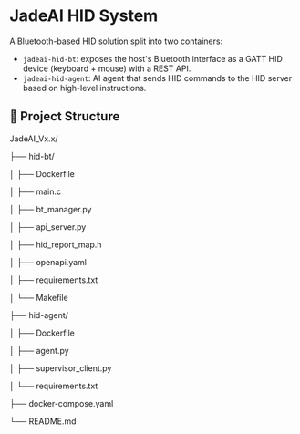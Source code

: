 # JadeAI HID System

A Bluetooth-based HID solution split into two containers:

- `jadeai-hid-bt`: exposes the host's Bluetooth interface as a GATT HID device (keyboard + mouse) with a REST API.
- `jadeai-hid-agent`: AI agent that sends HID commands to the HID server based on high-level instructions.
  
## 🧱 Project Structure

JadeAI_Vx.x/

├── hid-bt/

│ ├── Dockerfile

│ ├── main.c

│ ├── bt_manager.py

│ ├── api_server.py

│ ├── hid_report_map.h

│ ├── openapi.yaml

│ ├── requirements.txt

│ └── Makefile

├── hid-agent/

│ ├── Dockerfile

│ ├── agent.py

│ ├── supervisor_client.py

│ └── requirements.txt

├── docker-compose.yaml

└── README.md
